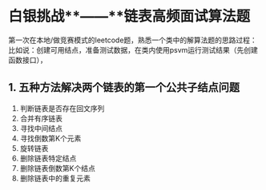# 白银挑战**——**链表高频面试算法题

第一次在本地/做竞赛模式的leetcode题，熟悉一个类中的解算法题的思路过程：比如说：创建可用结点，准备测试数据，在类内使用psvm运行测试结果（先创建函数接口），

## 1. 五种方法解决两个链表的第一个公共子结点问题













1. 判断链表是否存在回文序列
2. 合并有序链表
3. 寻找中间结点
4. 寻找倒数第K个元素
5. 旋转链表
6. 删除链表特定结点
7. 删除链表倒数第K个结点
8. 删除链表中的重复元素